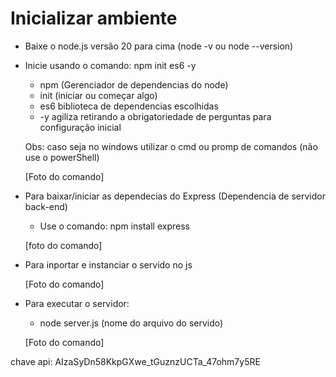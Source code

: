 

# Inicializar ambiente

 - Baixe o node.js versão 20 para cima (node -v ou node --version)
 - Inicie usando o comando: npm init es6 -y
    - npm (Gerenciador de dependencias do node)
    - init (iniciar ou começar algo)
    - es6 biblioteca de dependencias escolhidas
    - -y agiliza retirando a obrigatoriedade de perguntas para configuração inicial

    Obs: caso seja no windows utilizar o cmd ou promp de comandos (não use o powerShell)


    [Foto do comando]

 - Para baixar/iniciar as dependecias do Express (Dependencia de servidor back-end)
    - Use o comando: npm install express

    [foto do comando]

 - Para inportar e instanciar o servido no js

    [Foto do comando]


 - Para executar o servidor:
    - node server.js (nome do arquivo do servido)

    [Foto do comando]


chave api:  AIzaSyDn58KkpGXwe_tGuznzUCTa_47ohm7y5RE
